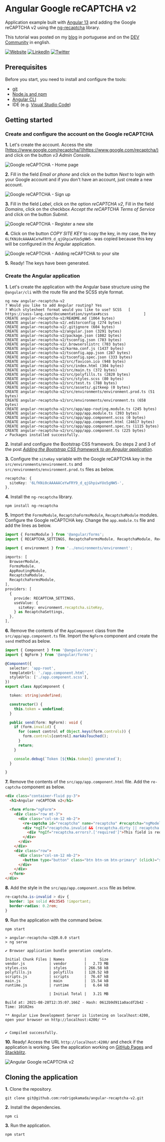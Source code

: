# Angular Google reCAPTCHA v2


Application example built with [Angular 13](https://angular.io/) and adding the Google reCAPTCHA v2 using the [ng-recaptcha](https://www.npmjs.com/package/ng-recaptcha) library.

This tutorial was posted on my [blog](https://rodrigo.kamada.com.br/blog/adicionando-o-componente-google-recaptcha-v2-em-uma-aplicacao-angular) in portuguese and on the [DEV Community](https://dev.to/rodrigokamada/adding-the-google-recaptcha-v2-to-an-angular-application-1o7o) in english.



[![Website](https://shields.braskam.com/v1/shields?name=website&format=rectangle&size=small&radius=5)](https://rodrigo.kamada.com.br)
[![LinkedIn](https://shields.braskam.com/v1/shields?name=linkedin&format=rectangle&size=small&radius=5)](https://www.linkedin.com/in/rodrigokamada)
[![Twitter](https://shields.braskam.com/v1/shields?name=twitter&format=rectangle&size=small&radius=5&socialAccount=rodrigokamada)](https://twitter.com/rodrigokamada)



## Prerequisites


Before you start, you need to install and configure the tools:

* [git](https://git-scm.com/)
* [Node.js and npm](https://nodejs.org/)
* [Angular CLI](https://angular.io/cli)
* IDE (e.g. [Visual Studio Code](https://code.visualstudio.com/))



## Getting started


### Create and configure the account on the Google reCAPTCHA


**1.** Let's create the account. Access the site [https://www.google.com/recaptcha/](https://www.google.com/recaptcha/) and click on the button *v3 Admin Console*.

![Google reCAPTCHA - Home page](docs/images/recaptcha-step1.png)

**2.** Fill in the field *Email or phone* and click on the button *Next* to login with your Google account and if you don't have an account, just create a new account.

![Google reCAPTCHA - Sign up](docs/images/recaptcha-step2.png)

**3.** Fill in the field *Label*, click on the option *reCAPTCHA v2*, Fill in the field *Domains*, click on the checkbox *Accept the reCAPTCHA Terms of Service* and click on the button *Submit*.

![Google reCAPTCHA - Register a new site](docs/images/recaptcha-step3.png)

**4.** Click on the button *COPY SITE KEY* to copy the key, in my case, the key `6LfKNi0cAAAAACeYwFRY9_d_qjGhpiwYUo5gNW5-` was copied because this key will be configured in the Angular application.

![Google reCAPTCHA - Adding reCAPTCHA to your site](docs/images/recaptcha-step4.png)

**5.** Ready! The keys have been generated.


### Create the Angular application


**1.** Let's create the application with the Angular base structure using the `@angular/cli` with the route file and the SCSS style format.

```shell
ng new angular-recaptcha-v2
? Would you like to add Angular routing? Yes
? Which stylesheet format would you like to use? SCSS   [ https://sass-lang.com/documentation/syntax#scss                ]
CREATE angular-recaptcha-v2/README.md (1064 bytes)
CREATE angular-recaptcha-v2/.editorconfig (274 bytes)
CREATE angular-recaptcha-v2/.gitignore (604 bytes)
CREATE angular-recaptcha-v2/angular.json (3291 bytes)
CREATE angular-recaptcha-v2/package.json (1082 bytes)
CREATE angular-recaptcha-v2/tsconfig.json (783 bytes)
CREATE angular-recaptcha-v2/.browserslistrc (703 bytes)
CREATE angular-recaptcha-v2/karma.conf.js (1437 bytes)
CREATE angular-recaptcha-v2/tsconfig.app.json (287 bytes)
CREATE angular-recaptcha-v2/tsconfig.spec.json (333 bytes)
CREATE angular-recaptcha-v2/src/favicon.ico (948 bytes)
CREATE angular-recaptcha-v2/src/index.html (304 bytes)
CREATE angular-recaptcha-v2/src/main.ts (372 bytes)
CREATE angular-recaptcha-v2/src/polyfills.ts (2820 bytes)
CREATE angular-recaptcha-v2/src/styles.scss (80 bytes)
CREATE angular-recaptcha-v2/src/test.ts (788 bytes)
CREATE angular-recaptcha-v2/src/assets/.gitkeep (0 bytes)
CREATE angular-recaptcha-v2/src/environments/environment.prod.ts (51 bytes)
CREATE angular-recaptcha-v2/src/environments/environment.ts (658 bytes)
CREATE angular-recaptcha-v2/src/app/app-routing.module.ts (245 bytes)
CREATE angular-recaptcha-v2/src/app/app.module.ts (393 bytes)
CREATE angular-recaptcha-v2/src/app/app.component.scss (0 bytes)
CREATE angular-recaptcha-v2/src/app/app.component.html (24617 bytes)
CREATE angular-recaptcha-v2/src/app/app.component.spec.ts (1115 bytes)
CREATE angular-recaptcha-v2/src/app/app.component.ts (225 bytes)
✔ Packages installed successfully.
```

**2.** Install and configure the Bootstrap CSS framework. Do steps 2 and 3 of the post *[Adding the Bootstrap CSS framework to an Angular application](https://github.com/rodrigokamada/angular-bootstrap)*.

**3.** Configure the `siteKey` variable with the Google reCAPTCHA key in the `src/environments/environment.ts` and `src/environments/environment.prod.ts` files as below.

```typescript
recaptcha: {
  siteKey: '6LfKNi0cAAAAACeYwFRY9_d_qjGhpiwYUo5gNW5-',
},
```

**4.** Install the `ng-recaptcha` library.

```shell
npm install ng-recaptcha
```

**5.** Import the `FormsModule`, `RecaptchaFormsModule`, `RecaptchaModule` modules. Configure the Google reCAPTCHA key. Change the `app.module.ts` file and add the lines as below.

```typescript
import { FormsModule } from '@angular/forms';
import { RECAPTCHA_SETTINGS, RecaptchaFormsModule, RecaptchaModule, RecaptchaSettings } from 'ng-recaptcha';

import { environment } from '../environments/environment';

imports: [
  BrowserModule,
  FormsModule,
  AppRoutingModule,
  RecaptchaModule,
  RecaptchaFormsModule,
],
providers: [
  {
    provide: RECAPTCHA_SETTINGS,
    useValue: {
      siteKey: environment.recaptcha.siteKey,
    } as RecaptchaSettings,
  },
],
```

**6.** Remove the contents of the `AppComponent` class from the `src/app/app.component.ts` file. Import the `NgForm` component and create the `send` method as below.

```typescript
import { Component } from '@angular/core';
import { NgForm } from '@angular/forms';

@Component({
  selector: 'app-root',
  templateUrl: './app.component.html',
  styleUrls: ['./app.component.scss'],
})
export class AppComponent {

  token: string|undefined;

  constructor() {
    this.token = undefined;
  }

  public send(form: NgForm): void {
    if (form.invalid) {
      for (const control of Object.keys(form.controls)) {
        form.controls[control].markAsTouched();
      }
      return;
    }

    console.debug(`Token [${this.token}] generated`);
  }

}
```

**7.** Remove the contents of the `src/app/app.component.html` file. Add the `re-captcha` component as below.

```html
<div class="container-fluid py-3">
  <h1>Angular reCAPTCHA v2</h1>

  <form #form="ngForm">
    <div class="row mt-3">
      <div class="col-sm-12 mb-2">
        <re-captcha id="recaptcha" name="recaptcha" #recaptcha="ngModel" [(ngModel)]="token" required [class.is-invalid]="recaptcha.invalid && (recaptcha.dirty || recaptcha.touched)"></re-captcha>
        <div *ngIf="recaptcha.invalid && (recaptcha.dirty || recaptcha.touched)" class="invalid-feedback">
          <div *ngIf="recaptcha.errors?.['required']">This field is required.</div>
        </div>
      </div>
    </div>
    <div class="row">
      <div class="col-sm-12 mb-2">
        <button type="button" class="btn btn-sm btn-primary" (click)="send(form)">Send</button>
      </div>
    </div>
  </form>
</div>
```

**8.** Add the style in the `src/app/app.component.scss` file as below.

```css
re-captcha.is-invalid > div {
  border: 1px solid #dc3545 !important;
  border-radius: 0.2rem;
}
```

**9.** Run the application with the command below.

```shell
npm start

> angular-recaptcha-v2@0.0.0 start
> ng serve

✔ Browser application bundle generation complete.

Initial Chunk Files | Names         |      Size
vendor.js           | vendor        |   2.73 MB
styles.css          | styles        | 266.58 kB
polyfills.js        | polyfills     | 128.52 kB
scripts.js          | scripts       |  76.67 kB
main.js             | main          |  15.54 kB
runtime.js          | runtime       |   6.64 kB

                    | Initial Total |   3.21 MB

Build at: 2021-08-28T12:35:07.166Z - Hash: 0612b9d911a0acdf2b42 - Time: 10102ms

** Angular Live Development Server is listening on localhost:4200, open your browser on http://localhost:4200/ **


✔ Compiled successfully.
```

**10.** Ready! Access the URL `http://localhost:4200/` and check if the application is working. See the application working on [GitHub Pages](https://rodrigokamada.github.io/angular-recaptcha-v2/) and [Stackblitz](https://stackblitz.com/edit/angular12-recaptcha-v2).

![Angular Google reCAPTCHA v2](docs/images/angular-recaptcha-v2.png)



## Cloning the application

**1.** Clone the repository.

```shell
git clone git@github.com:rodrigokamada/angular-recaptcha-v2.git
```

**2.** Install the dependencies.

```shell
npm ci
```

**3.** Run the application.

```shell
npm start
```
